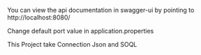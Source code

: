  

You can view the api documentation in swagger-ui by pointing to  
http://localhost:8080/  

Change default port value in application.properties

This Project take Connection Json and SOQL